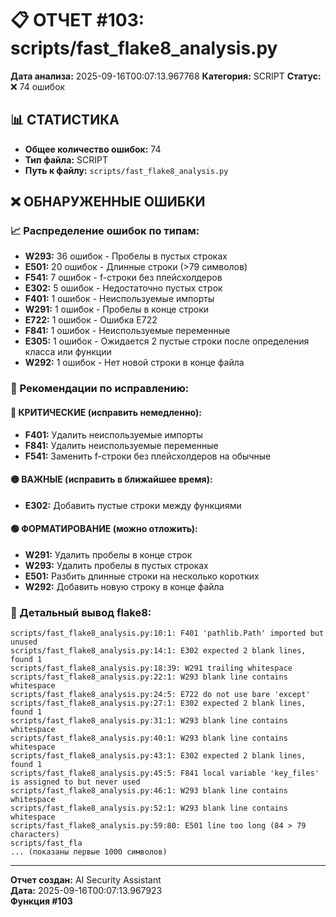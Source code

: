 # 📋 ОТЧЕТ #103: scripts/fast_flake8_analysis.py

**Дата анализа:** 2025-09-16T00:07:13.967768
**Категория:** SCRIPT
**Статус:** ❌ 74 ошибок

## 📊 СТАТИСТИКА

- **Общее количество ошибок:** 74
- **Тип файла:** SCRIPT
- **Путь к файлу:** `scripts/fast_flake8_analysis.py`

## ❌ ОБНАРУЖЕННЫЕ ОШИБКИ

### 📈 Распределение ошибок по типам:

- **W293:** 36 ошибок - Пробелы в пустых строках
- **E501:** 20 ошибок - Длинные строки (>79 символов)
- **F541:** 7 ошибок - f-строки без плейсхолдеров
- **E302:** 5 ошибок - Недостаточно пустых строк
- **F401:** 1 ошибок - Неиспользуемые импорты
- **W291:** 1 ошибок - Пробелы в конце строки
- **E722:** 1 ошибок - Ошибка E722
- **F841:** 1 ошибок - Неиспользуемые переменные
- **E305:** 1 ошибок - Ожидается 2 пустые строки после определения класса или функции
- **W292:** 1 ошибок - Нет новой строки в конце файла

### 🎯 Рекомендации по исправлению:

#### 🔴 КРИТИЧЕСКИЕ (исправить немедленно):
- **F401:** Удалить неиспользуемые импорты
- **F841:** Удалить неиспользуемые переменные
- **F541:** Заменить f-строки без плейсхолдеров на обычные

#### 🟡 ВАЖНЫЕ (исправить в ближайшее время):
- **E302:** Добавить пустые строки между функциями

#### 🟢 ФОРМАТИРОВАНИЕ (можно отложить):
- **W291:** Удалить пробелы в конце строк
- **W293:** Удалить пробелы в пустых строках
- **E501:** Разбить длинные строки на несколько коротких
- **W292:** Добавить новую строку в конце файла

### 📝 Детальный вывод flake8:

```
scripts/fast_flake8_analysis.py:10:1: F401 'pathlib.Path' imported but unused
scripts/fast_flake8_analysis.py:14:1: E302 expected 2 blank lines, found 1
scripts/fast_flake8_analysis.py:18:39: W291 trailing whitespace
scripts/fast_flake8_analysis.py:22:1: W293 blank line contains whitespace
scripts/fast_flake8_analysis.py:24:5: E722 do not use bare 'except'
scripts/fast_flake8_analysis.py:27:1: E302 expected 2 blank lines, found 1
scripts/fast_flake8_analysis.py:31:1: W293 blank line contains whitespace
scripts/fast_flake8_analysis.py:40:1: W293 blank line contains whitespace
scripts/fast_flake8_analysis.py:43:1: E302 expected 2 blank lines, found 1
scripts/fast_flake8_analysis.py:45:5: F841 local variable 'key_files' is assigned to but never used
scripts/fast_flake8_analysis.py:46:1: W293 blank line contains whitespace
scripts/fast_flake8_analysis.py:52:1: W293 blank line contains whitespace
scripts/fast_flake8_analysis.py:59:80: E501 line too long (84 > 79 characters)
scripts/fast_fla
... (показаны первые 1000 символов)
```

---
**Отчет создан:** AI Security Assistant  
**Дата:** 2025-09-16T00:07:13.967923  
**Функция #103**
